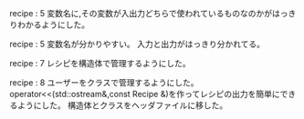 recipe : 5
変数名に,その変数が入出力どちらで使われているものなのかがはっきりわかるようにした。

recipe : 5
変数名が分かりやすい。
入力と出力がはっきり分かれてる。

recipe : 7
レシピを構造体で管理するようにした。

recipe : 8
ユーザーをクラスで管理するようにした。
operator<<(std::ostream&,const Recipe &)を作ってレシピの出力を簡単にできるようにした。
構造体とクラスをヘッダファイルに移した。